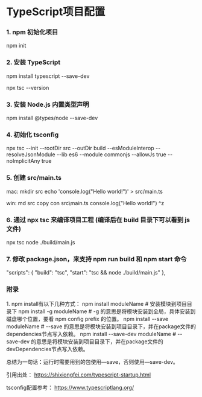 <h1>TypeScript项目配置</h1>


<h3>1. npm 初始化项目</h3>
<p>npm init</p>


<h3>2. 安装 TypeScript</h3>
<p>npm install typescript --save-dev</p>
<p>npx tsc --version</p>


<h3>3. 安装 Node.js 内置类型声明</h3>
npm install @types/node --save-dev


<h3>4. 初始化 tsconfig</h3>
npx tsc --init --rootDir src --outDir build --esModuleInterop --resolveJsonModule --lib es6 --module commonjs --allowJs true --noImplicitAny true


<h3>5. 创建 src/main.ts</h3>
mac: 
mkdir src
echo 'console.log("Hello world!")' > src/main.ts

win:
md src
copy con src\main.ts
console.log("Hello world!")
^z


<h3>6. 通过 npx tsc 来编译项目工程 (编译后在 build 目录下可以看到 js 文件)</h3>
npx tsc
node ./build/main.js


<h3>7. 修改 package.json，来支持 npm run build 和 npm start 命令</h3>
"scripts": {
  "build": "tsc",
  "start": "tsc && node ./build/main.js"
},


<h3>附录</h3>
1. npm install有以下几种方式：
npm install moduleName # 安装模块到项目目录下
npm install -g moduleName # -g 的意思是将模块安装到全局，具体安装到磁盘哪个位置，要看 npm config prefix 的位置。
npm install --save moduleName # --save 的意思是将模块安装到项目目录下，并在package文件的dependencies节点写入依赖。
npm install --save-dev moduleName # --save-dev 的意思是将模块安装到项目目录下，并在package文件的devDependencies节点写入依赖。

总结为一句话：运行时需要用到的包使用––save，否则使用––save-dev。



引用出处：
https://shixiongfei.com/typescript-startup.html

tsconfig配置参考：
https://www.typescriptlang.org/
